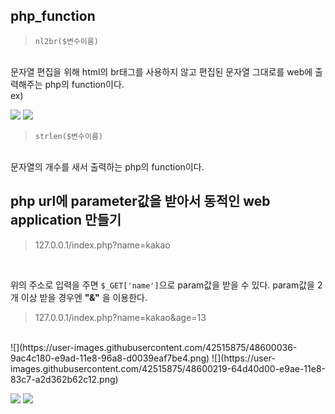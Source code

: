 ## php_function
> ```nl2br($변수이름)```
<br>
문자열 편집을 위해 html의 br태그를 사용하지 않고 편집된 문자열 그대로를 web에 출력해주는 php의 function이다.<br>
ex)<br>

![](https://user-images.githubusercontent.com/42515875/48600037-9bf5ee80-e9ad-11e8-932f-9d2fd4d06529.png)
![](https://user-images.githubusercontent.com/42515875/48600215-630a4980-e9ae-11e8-8a26-046e9b8a6dc9.png)

>```strlen($변수이름)```
<br>
문자열의 개수를 새서 출력하는 php의 function이다.<br>

## php url에 parameter값을 받아서 동적인 web application 만들기

> 127.0.0.1/index.php?name=kakao
<br>

위의 주소로 입력을 주면 ```$_GET['name']```으로 param값을 받을 수 있다.
param값을 2개 이상 받을 경우엔 **"&"** 을 이용한다.
<br>
> 127.0.0.1/index.php?name=kakao&age=13
<br>
![](https://user-images.githubusercontent.com/42515875/48600036-9ac4c180-e9ad-11e8-96a8-d0039eaf7be4.png)
![](https://user-images.githubusercontent.com/42515875/48600219-64d40d00-e9ae-11e8-83c7-a2d362b62c12.png)

![](https://user-images.githubusercontent.com/42515875/48600034-98fafe00-e9ad-11e8-9f84-c85a504f65f2.png)
![](https://user-images.githubusercontent.com/42515875/48600214-61d91c80-e9ae-11e8-8670-749127a6ccc4.png)



